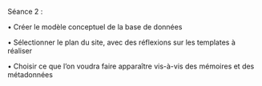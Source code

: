 Séance 2 :

•	Créer le modèle conceptuel de la base de données

•	Sélectionner le plan du site, avec des réflexions sur les templates à réaliser

•	Choisir ce que l’on voudra faire apparaître vis-à-vis des mémoires et des métadonnées